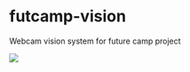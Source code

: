 # futcamp-vision
Webcam vision system for future camp project

<img src="https://a.radikal.ru/a40/1803/ef/bbb5eb0ee058.png" />

